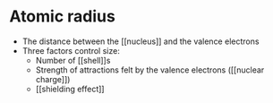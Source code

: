 # Atomic radius
- The distance between the [[nucleus]] and the valence electrons
- Three factors control size:
	- Number of [[shell]]s
	- Strength of attractions felt by the valence electrons ([[nuclear charge]])
	- [[shielding effect]]

